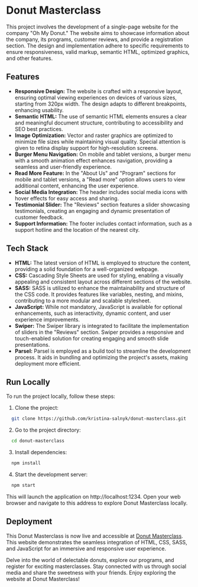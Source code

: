 # Donut Masterclass

This project involves the development of a single-page website for the company "Oh My Donut." The website aims to showcase information about the company, its programs, customer reviews, and provide a registration section. The design and implementation adhere to specific requirements to ensure responsiveness, valid markup, semantic HTML, optimized graphics, and other features.
## Features

- **Responsive Design:** The website is crafted with a responsive layout, ensuring optimal viewing experiences on devices of various sizes, starting from 320px width. The design adapts to different breakpoints, enhancing usability.
- **Semantic HTML:** The use of semantic HTML elements ensures a clear and meaningful document structure, contributing to accessibility and SEO best practices.
- **Image Optimization:** Vector and raster graphics are optimized to minimize file sizes while maintaining visual quality. Special attention is given to retina display support for high-resolution screens.
- **Burger Menu Navigation:** On mobile and tablet versions, a burger menu with a smooth animation effect enhances navigation, providing a seamless and user-friendly experience.
- **Read More Feature:** In the "About Us" and "Program" sections for mobile and tablet versions, a "Read more" option allows users to view additional content, enhancing the user experience.
- **Social Media Integration:** The header includes social media icons with hover effects for easy access and sharing.
- **Testimonial Slider:** The "Reviews" section features a slider showcasing testimonials, creating an engaging and dynamic presentation of customer feedback.
- **Support Information:** The footer includes contact information, such as a support hotline and the location of the nearest city.
## Tech Stack

- **HTML:** The latest version of HTML is employed to structure the content, providing a solid foundation for a well-organized webpage.
- **CSS:** Cascading Style Sheets are used for styling, enabling a visually appealing and consistent layout across different sections of the website.
- **SASS:** SASS is utilized to enhance the maintainability and structure of the CSS code. It provides features like variables, nesting, and mixins, contributing to a more modular and scalable stylesheet.
- **JavaScript:** While not mandatory, JavaScript is available for optional enhancements, such as interactivity, dynamic content, and user experience improvements.
- **Swiper:** The Swiper library is integrated to facilitate the implementation of sliders in the "Reviews" section. Swiper provides a responsive and touch-enabled solution for creating engaging and smooth slide presentations.
- **Parsel:** Parsel is employed as a build tool to streamline the development process. It aids in bundling and optimizing the project's assets, making deployment more efficient.




## Run Locally

To run the project locally, follow these steps:

1. Clone the project:
```bash
  git clone https://github.com/kristina-salnyk/donut-masterclass.git
```
2. Go to the project directory:

```bash
  cd donut-masterclass
```

3. Install dependencies:

```bash
  npm install
```

4. Start the development server:

```bash
  npm start
```
This will launch the application on http://localhost:1234. Open your web browser and navigate to this address to explore Donut Masterclass locally.


## Deployment

This Donut Masterclass is now live and accessible at [Donut Masterclass](https://kristina-salnyk.github.io/donut-masterclass/). This website demonstrates the seamless integration of HTML, CSS, SASS, and JavaScript for an immersive and responsive user experience.

Delve into the world of delectable donuts, explore our programs, and register for exciting masterclasses. Stay connected with us through social media and share the sweetness with your friends. Enjoy exploring the website at Donut Masterclass!